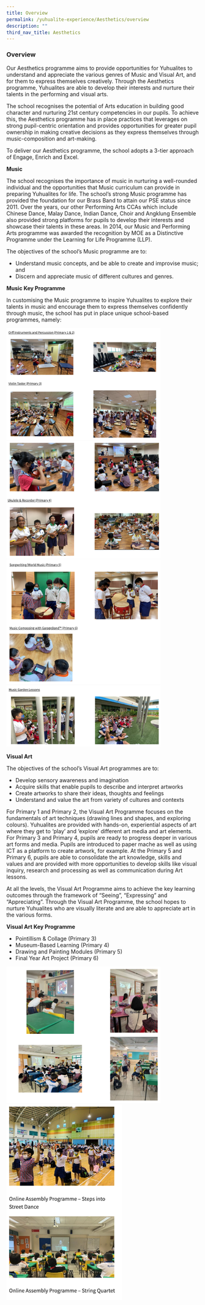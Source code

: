 ```yaml
---
title: Overview
permalink: /yuhualite-experience/Aesthetics/overview
description: ""
third_nav_title: Aesthetics
---
```

### Overview

Our Aesthetics programme aims to provide opportunities for Yuhualites to understand and appreciate the various genres of Music and Visual Art, and for them to express themselves creatively. Through the Aesthetics programme, Yuhualites are able to develop their interests and nurture their talents in the performing and visual arts.

The school recognises the potential of Arts education in building good character and nurturing 21st century competencies in our pupils. To achieve this, the Aesthetics programme has in place practices that leverages on strong pupil-centric orientation and provides opportunities for greater pupil ownership in making creative decisions as they express themselves through music-composition and art-making.

To deliver our Aesthetics programme, the school adopts a 3-tier approach of Engage, Enrich and Excel.

**Music**

The school recognises the importance of music in nurturing a well-rounded individual and the opportunities that Music curriculum can provide in preparing Yuhualites for life. The school’s strong Music programme has provided the foundation for our Brass Band to attain our PSE status since 2011. Over the years, our other Performing Arts CCAs which include Chinese Dance, Malay Dance, Indian Dance, Choir and Angklung Ensemble also provided strong platforms for pupils to develop their interests and showcase their talents in these areas. In 2014, our Music and Performing Arts programme was awarded the recognition by MOE as a Distinctive Programme under the Learning for Life Programme (LLP).

The objectives of the school’s Music programme are to:

*   Understand music concepts, and be able to create and improvise music; and
*   Discern and appreciate music of different cultures and genres.

**Music Key Programme**

In customising the Music programme to inspire Yuhualites to explore their talents in music and encourage them to express themselves confidently through music, the school has put in place unique school-based programmes, namely:

<img src="/images/aes1.png" 
     style="width:80%"> <br>
<img src="/images/aes2.png" 
     style="width:80%">
<img src="/images/aes3.png" 
     style="width:80%"> <br>
<img src="/images/aes4.png" 
     style="width:80%">

**Visual Art**

The objectives of the school’s Visual Art programmes are to:

*   Develop sensory awareness and imagination
*   Acquire skills that enable pupils to describe and interpret artworks
*   Create artworks to share their ideas, thoughts and feelings
*   Understand and value the art from variety of cultures and contexts

For Primary 1 and Primary 2, the Visual Art Programme focuses on the fundamentals of art techniques (drawing lines and shapes, and exploring colours). Yuhualites are provided with hands-on, experiential aspects of art where they get to ‘play’ and ‘explore’ different art media and art elements. For Primary 3 and Primary 4, pupils are ready to progress deeper in various art forms and media. Pupils are introduced to paper mache as well as using ICT as a platform to create artwork, for example. At the Primary 5 and Primary 6, pupils are able to consolidate the art knowledge, skills and values and are provided with more opportunities to develop skills like visual inquiry, research and processing as well as communication during Art lessons.

At all the levels, the Visual Art Programme aims to achieve the key learning outcomes through the framework of “Seeing”, “Expressing” and “Appreciating”. Through the Visual Art Programme, the school hopes to nurture Yuhualites who are visually literate and are able to appreciate art in the various forms.

**Visual Art Key Programme**

*   Pointillism & Collage (Primary 3)
*   Museum-Based Learning (Primary 4)
*   Drawing and Painting Modules (Primary 5)
*   Final Year Art Project (Primary 6)

<img src="/images/aes5.png" 
     style="width:80%"> <br>
<img src="/images/aes6.png" 
     style="width:60%">
